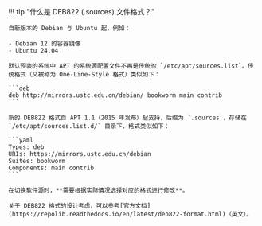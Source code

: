<!-- markdownlint-disable MD041 -->
!!! tip "什么是 DEB822 (.sources) 文件格式？"

    自新版本的 Debian 与 Ubuntu 起，例如：

    - Debian 12 的容器镜像
    - Ubuntu 24.04

    默认预装的系统中 APT 的系统源配置文件不再是传统的 `/etc/apt/sources.list`。传统格式（又被称为 One-Line-Style 格式）类似如下：

    ```deb
    deb http://mirrors.ustc.edu.cn/debian/ bookworm main contrib
    ```

    新的 DEB822 格式自 APT 1.1（2015 年发布）起支持，后缀为 `.sources`，存储在 `/etc/apt/sources.list.d/` 目录下，格式类似如下：

    ```yaml
    Types: deb
    URIs: https://mirrors.ustc.edu.cn/debian
    Suites: bookworm
    Components: main contrib
    ```

    在切换软件源时，**需要根据实际情况选择对应的格式进行修改**。

    关于 DEB822 格式的设计考虑，可以参考[官方文档](https://repolib.readthedocs.io/en/latest/deb822-format.html)（英文）。
